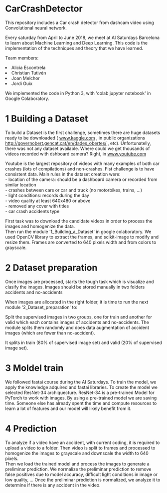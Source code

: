 # CarCrashDetector
This repository includes a Car crash detector from dashcam video using Convolutional neural network.

Every saturday from April to June 2018, we meet at AI Saturdays Barcelona to learn about Machine Learning and Deep Learning.
This code is the implementation of the techniques and theory that we have learned.

Team members:<br>
        <li>Alicia Escontrela
        <li>Christian Tutivén
        <li>Joan Melchor
        <li>Jordi Guix

We implemented the code in Python 3, with 'colab jupyter notebook' in Google Colaboratory.

# 1 Building a Dataset

To build a Dataset is the first challenge, sometimes there are huge datasets ready to be downloaded ( www.kaggle.com , in public organizations http://governobert.gencat.cat/en/dades_obertes/ , etc). Unfortunatelly, there was not any dataset available.
Where could we get thousands of videos recorded with dshboard camera? Right, in www.youtube.com

Youtube is the largest repository of videos with many examples of both car crashes (lots of compilations) and non-crashes. 
Fist challenge is to have consistent data. 
Main rules in the dataset creation were:<br>
    - location of the camera: should be a dashboard camera or recorded from similar location<br>
    - crashes between cars or car and truck (no motorbikes, trains, ...)<br>
    - light conditions: records during the day<br>
    - video quality at least 640x480 or above<br>
    - removed any cover with titles<br>
    - car crash accidents type<br>
    
First task was to download the candidate videos in order to process the images and homogenize the data.<br>
Then run the module '1_Building_a_Dataset' in google colaboratory.
We used OpenCV library to extract the frames, and scikit-image to modify and resize them. Frames are converted to 640 pixels width and from colors to grayscale.

# 2 Dataset preparation

Once images are processed, starts the tough task which is visualize and clasify the images.
Images should be stored manually in two folders accidents and no-accidents

When images are allocated in the right folder, it is time to run the next module '2_Dataset_preparation' to:

Split the supervised images in two groups, one for train and another for valid which each contains images of accidents and no-accidents. The module splits them randomly and does data augmentation of accident images (which are fewer than no-accident). 

It splits in train (80% of supervised image set) and valid (20% of supervised image set).

# 3 Moldel train

We followed fastai course during the AI Saturdays. To train the model, we apply the knowledge adquired and fastai libraries.
To create the model we selected ResNet-34 archiquecture. 
ResNet-34 is a pre-trained Model for PyTorch to work with images. By using a pre-trained model we are saving time. Someone else has already spent the time and compute resources to learn a lot of features and our model will likely benefit from it.


# 4 Prediction

To analyze if a video have an accident, with current coding, it is required to upload a video to a folder.
Then video is split to frames and processed to homogenize the images to grayscale and downscale the width to 640 pixels.  
Then we load the trained model and process the images to generate a preliminar prediction.
We normalize the preliminar prediction to remove false positives due to model accuracy, difficult light conditions in image or low quality, ...
Once the preliminar prediction is normalized, we analyze it to determine if there is any accident in the video.
